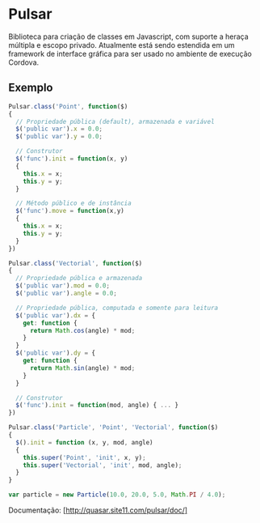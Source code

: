# Pulsar
Biblioteca para criação de classes em Javascript, com suporte a heraça múltipla e escopo privado. Atualmente está sendo estendida em um framework de interface gráfica para ser usado no ambiente de execução Cordova.

## Exemplo
```Javascript
Pulsar.class('Point', function($)
{
  // Propriedade pública (default), armazenada e variável
  $('public var').x = 0.0;
  $('public var').y = 0.0;

  // Construtor
  $('func').init = function(x, y)
  {
    this.x = x;
    this.y = y;
  }

  // Método público e de instância
  $('func').move = function(x,y)
  {
    this.x = x;
    this.y = y;
  }
})

Pulsar.class('Vectorial', function($)
{
  // Propriedade pública e armazenada
  $('public var').mod = 0.0;
  $('public var').angle = 0.0;

  // Propriedade pública, computada e somente para leitura
  $('public var').dx = {
    get: function {
      return Math.cos(angle) * mod;
    }
  }
  $('public var').dy = {
    get: function {
      return Math.sin(angle) * mod;
    }
  }

  // Construtor
  $('func').init = function(mod, angle) { ... }
})

Pulsar.class('Particle', 'Point', 'Vectorial', function($)
{
  $().init = function (x, y, mod, angle)
  {
    this.super('Point', 'init', x, y);
    this.super('Vectorial', 'init', mod, angle);
  }
}

var particle = new Particle(10.0, 20.0, 5.0, Math.PI / 4.0);
```
Documentação: [http://quasar.site11.com/pulsar/doc/]
